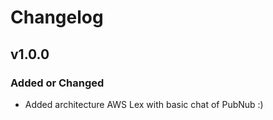 # Changelog

## v1.0.0

### Added or Changed
- Added architecture AWS Lex with basic chat of PubNub :)